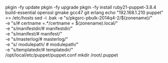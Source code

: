 pkgin -fy update
pkgin -fy upgrade
pkgin -fy install ruby21-puppet-3.8.4 build-essential openssl gmake gcc47 git erlang
echo "192.168.1.210	puppet" >> /etc/hosts
sed -i .bak -e "s/pkgsrc-pbulk-2014q4-2/$(zonename)/" \
            -e "s/# certname =.*/certname = $(zonename).local/" \
            -e "s/manifestdir/# manifestdir/" \
            -e "s/manifest/# manifest/" \
            -e "s/masterlog/# masterlog/" \
            -e "s/ modulepath/ # modulepath/" \
            -e "s/templatedir/# templatedir/" \
            /opt/local/etc/puppet/puppet.conf
mkdir /root/.puppet
